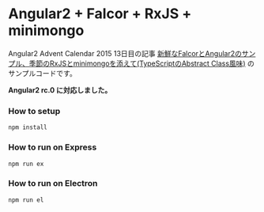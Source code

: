 # Angular2 + Falcor + RxJS + minimongo

Angular2 Advent Calendar 2015 13日目の記事 [新鮮なFalcorとAngular2のサンプル、季節のRxJSとminimongoを添えて(TypeScriptのAbstract Class風味)](http://overmorrow.hatenablog.com/entry/2015/12/20/025803) のサンプルコードです。

**Angular2 rc.0 に対応しました。**

### How to setup
```
npm install
```

### How to run on Express
```
npm run ex
```

### How to run on Electron
```
npm run el
```